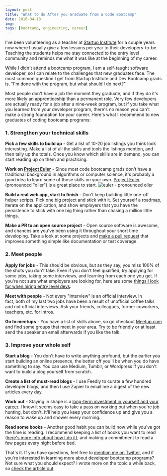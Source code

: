```yaml
---
layout: post
title: "What to do After you Graduate from a Code Bootcamp"
date: 2016-04-18
img: 
tags: [bootcamp, engineering, career]
---
```

I've been volunteering as a teacher at [Startup Institute](https://www.startupinstitute.com/) for a couple years now where I usually give a few lessons per year to their developers-to-be. Teaching the students helps me stay connected to the entry level community and reminds me what it was like at the beginning of my career.

While I didn't attend a bootcamp program, I am a self-taught software developer, so I can relate to the challenges that new graduates face. The most common question I get from Startup Institute and Dev Bootcamp grads is, "I'm done with the program, but what should I do next?"

Most people don't have a job the moment they graduate, and if they do it's more likely an apprenticeship than a permanent role. Very few developers are actually ready for a job after a nine-week program, but if you take what you learned from your developer program, there's no reason you can't make a strong foundation for your career. Here's what I recommend to new graduates of coding bootcamp programs:

### 1. Strengthen your technical skills

**Pick a few skills to build up** - Get a list of 10-20 job listings you think look interesting. Make a list of all the skills and tools the listings mention, and then tally up the totals. Once you know which skills are in demand, you can start reading up on them and practicing.

**Work on [Project Euler](https://projecteuler.net/)** - Since most code bootcamp grads don't have a traditional background in algorithms or computer science, it's probably a good idea to learn some of those skills on your own. [Project Euler](https://projecteuler.net/) (pronounced "oiler") is a great place to start. ![euler - pronounced oiler](https://i.imgur.com/dD6esn4.jpg)

**Build a real web app, start to finish** - Don't keep building little one-off helper scripts. Pick one big project and stick with it. Set yourself a roadmap, iterate on the application, and show employers that you have the persistence to stick with one big thing rather than chasing a million little things.

**Make a PR to an open source project** - Open source software is awesome, and chances are you've been using it throughout your short time developing. Take a look at some projects and [make a pull request](https://guides.github.com/activities/contributing-to-open-source/) that improves something simple like documentation or test coverage.

### 2. Meet people

**Apply for jobs** - This should be obvious, but as they say, you miss 100% of the shots you don't take. Even if you don't feel qualified, try applying for some jobs, taking some interviews, and learning from each one you get. If you're not sure what employers are looking for, here are some [things I look for when hiring entry level devs](http://blog.startupinstitute.com/2016-04-13-qualities-of-a-good-developer-karl-hughes/). 

**Meet with people** - Not every "interview" is an official interview. In fact, both of my last two jobs have been a result of unofficial coffee talks and not official interviews. Ask your friends, colleagues, former coworkers, teachers, etc. for intros.

**Go to meetups** - You have a list of skills above, so go checkout [Meetup.com](http://www.meetup.com/) and find some groups that meet in your area. Try to be friendly or at least send the speaker an email afterwards if you like the talk.

### 3. Improve your whole self

**Start a blog** - You don't have to write anything profound, but the earlier you start building an online presence, the better off you'll be when you do have something to say. You can use Medium, Tumblr, or Wordpress if you don't want to build a blog yourself from scratch.

**Create a list of must-read blogs** - I use Feedly to curate a few hundred developer blogs, and then I use Zapier to email me a digest of the new articles every day.

**Work out** - Staying in shape is a [long-term investment in yourself and your career](https://www.karllhughes.com/2015/health-investment-success/). I know it seems easy to take a pass on working out when you're job hunting, but don't. It'll help you keep your confidence up and give you a reason to wake up and shower every morning.

**Read some books** - Another good habit you can build now while you've got the time is reading. I recommend keeping a list of books you want to read ([here's more info about how I do it](https://www.karllhughes.com/2015/trello-as-a-reading-list/)), and making a commitment to read a few pages every night before bed.

That's it. If you have questions, feel free to [mention me on Twitter](https://twitter.com/karllhughes), and if you're interested in learning more about developer bootcamp programs? Not sure what you should expect? I wrote more on the topic a while back, so [check the article out](http://www.karllhughes.com/2014/dev-bootcamp-program/).
